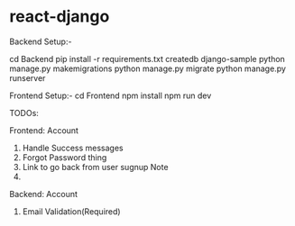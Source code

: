 # react-django

Backend Setup:-

cd Backend
pip install -r requirements.txt
createdb django-sample
python manage.py makemigrations
python manage.py migrate
python manage.py runserver


Frontend Setup:-
cd Frontend
npm install
npm run dev


TODOs:

Frontend:
Account
1. Handle Success messages
2. Forgot Password thing
3. Link to go back from user sugnup
Note
4.

Backend:
Account
1. Email Validation(Required)
